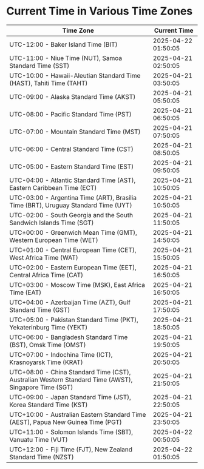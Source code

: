 # Current Time in Various Time Zones

| Time Zone | Current Time |
|-----------|--------------|
| UTC-12:00 - Baker Island Time (BIT) | 2025-04-22 01:50:05 |
| UTC-11:00 - Niue Time (NUT), Samoa Standard Time (SST) | 2025-04-21 02:50:05 |
| UTC-10:00 - Hawaii-Aleutian Standard Time (HAST), Tahiti Time (TAHT) | 2025-04-21 03:50:05 |
| UTC-09:00 - Alaska Standard Time (AKST) | 2025-04-21 05:50:05 |
| UTC-08:00 - Pacific Standard Time (PST) | 2025-04-21 06:50:05 |
| UTC-07:00 - Mountain Standard Time (MST) | 2025-04-21 07:50:05 |
| UTC-06:00 - Central Standard Time (CST) | 2025-04-21 08:50:05 |
| UTC-05:00 - Eastern Standard Time (EST) | 2025-04-21 09:50:05 |
| UTC-04:00 - Atlantic Standard Time (AST), Eastern Caribbean Time (ECT) | 2025-04-21 10:50:05 |
| UTC-03:00 - Argentina Time (ART), Brasília Time (BRT), Uruguay Standard Time (UYT) | 2025-04-21 10:50:05 |
| UTC-02:00 - South Georgia and the South Sandwich Islands Time (SGT) | 2025-04-21 11:50:05 |
| UTC±00:00 - Greenwich Mean Time (GMT), Western European Time (WET) | 2025-04-21 14:50:05 |
| UTC+01:00 - Central European Time (CET), West Africa Time (WAT) | 2025-04-21 15:50:05 |
| UTC+02:00 - Eastern European Time (EET), Central Africa Time (CAT) | 2025-04-21 16:50:05 |
| UTC+03:00 - Moscow Time (MSK), East Africa Time (EAT) | 2025-04-21 16:50:05 |
| UTC+04:00 - Azerbaijan Time (AZT), Gulf Standard Time (GST) | 2025-04-21 17:50:05 |
| UTC+05:00 - Pakistan Standard Time (PKT), Yekaterinburg Time (YEKT) | 2025-04-21 18:50:05 |
| UTC+06:00 - Bangladesh Standard Time (BST), Omsk Time (OMST) | 2025-04-21 19:50:05 |
| UTC+07:00 - Indochina Time (ICT), Krasnoyarsk Time (KRAT) | 2025-04-21 20:50:05 |
| UTC+08:00 - China Standard Time (CST), Australian Western Standard Time (AWST), Singapore Time (SGT) | 2025-04-21 21:50:05 |
| UTC+09:00 - Japan Standard Time (JST), Korea Standard Time (KST) | 2025-04-21 22:50:05 |
| UTC+10:00 - Australian Eastern Standard Time (AEST), Papua New Guinea Time (PGT) | 2025-04-21 23:50:05 |
| UTC+11:00 - Solomon Islands Time (SBT), Vanuatu Time (VUT) | 2025-04-22 00:50:05 |
| UTC+12:00 - Fiji Time (FJT), New Zealand Standard Time (NZST) | 2025-04-22 01:50:05 |
